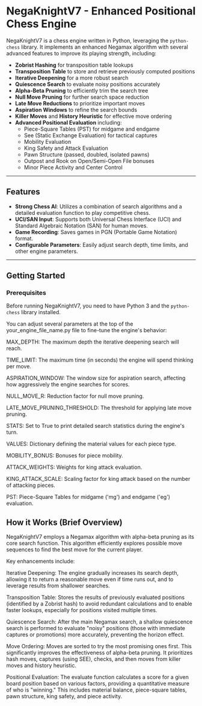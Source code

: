 # NegaKnightV7 - Enhanced Positional Chess Engine

NegaKnightV7 is a chess engine written in Python, leveraging the `python-chess` library. It implements an enhanced Negamax algorithm with several advanced features to improve its playing strength, including:

- **Zobrist Hashing** for transposition table lookups
- **Transposition Table** to store and retrieve previously computed positions
- **Iterative Deepening** for a more robust search
- **Quiescence Search** to evaluate noisy positions accurately
- **Alpha-Beta Pruning** to efficiently trim the search tree
- **Null Move Pruning** for further search space reduction
- **Late Move Reductions** to prioritize important moves
- **Aspiration Windows** to refine the search bounds
- **Killer Moves** and **History Heuristic** for effective move ordering
- **Advanced Positional Evaluation** including:
    - Piece-Square Tables (PST) for midgame and endgame
    - See (Static Exchange Evaluation) for tactical captures
    - Mobility Evaluation
    - King Safety and Attack Evaluation
    - Pawn Structure (passed, doubled, isolated pawns)
    - Outpost and Rook on Open/Semi-Open File bonuses
    - Minor Piece Activity and Center Control

---

## Features

* **Strong Chess AI**: Utilizes a combination of search algorithms and a detailed evaluation function to play competitive chess.
* **UCI/SAN Input**: Supports both Universal Chess Interface (UCI) and Standard Algebraic Notation (SAN) for human moves.
* **Game Recording**: Saves games in PGN (Portable Game Notation) format.
* **Configurable Parameters**: Easily adjust search depth, time limits, and other engine parameters.

---

## Getting Started

### Prerequisites

Before running NegaKnightV7, you need to have Python 3 and the `python-chess` library installed.

You can adjust several parameters at the top of the your_engine_file_name.py file to fine-tune the engine's behavior:

MAX_DEPTH: The maximum depth the iterative deepening search will reach.

TIME_LIMIT: The maximum time (in seconds) the engine will spend thinking per move.

ASPIRATION_WINDOW: The window size for aspiration search, affecting how aggressively the engine searches for scores.

NULL_MOVE_R: Reduction factor for null move pruning.

LATE_MOVE_PRUNING_THRESHOLD: The threshold for applying late move pruning.

STATS: Set to True to print detailed search statistics during the engine's turn.

VALUES: Dictionary defining the material values for each piece type.

MOBILITY_BONUS: Bonuses for piece mobility.

ATTACK_WEIGHTS: Weights for king attack evaluation.

KING_ATTACK_SCALE: Scaling factor for king attack based on the number of attacking pieces.

PST: Piece-Square Tables for midgame ('mg') and endgame ('eg') evaluation.

## How it Works (Brief Overview)
NegaKnightV7 employs a Negamax algorithm with alpha-beta pruning as its core search function. This algorithm efficiently explores possible move sequences to find the best move for the current player.

Key enhancements include:

Iterative Deepening: The engine gradually increases its search depth, allowing it to return a reasonable move even if time runs out, and to leverage results from shallower searches.

Transposition Table: Stores the results of previously evaluated positions (identified by a Zobrist hash) to avoid redundant calculations and to enable faster lookups, especially for positions visited multiple times.

Quiescence Search: After the main Negamax search, a shallow quiescence search is performed to evaluate "noisy" positions (those with immediate captures or promotions) more accurately, preventing the horizon effect.

Move Ordering: Moves are sorted to try the most promising ones first. This significantly improves the effectiveness of alpha-beta pruning. It prioritizes hash moves, captures (using SEE), checks, and then moves from killer moves and history heuristic.

Positional Evaluation: The evaluate function calculates a score for a given board position based on various factors, providing a quantitative measure of who is "winning." This includes material balance, piece-square tables, pawn structure, king safety, and piece activity.
